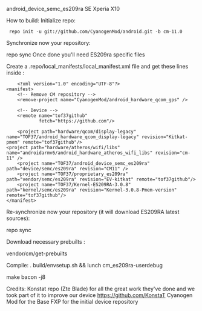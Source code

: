 android_device_semc_es209ra
SE Xperia X10

How to build:
Initialize repo:

	 repo init -u git://github.com/CyanogenMod/android.git -b cm-11.0

Synchronize now your repository:

repo sync
Once done you'll need ES209ra specific files

Create a .repo/local_manifests/local_manifest.xml file and get these lines inside :


		<?xml version="1.0" encoding="UTF-8"?>
	<manifest>
    	<!-- Remove CM repository -->
    	<remove-project name="CyanogenMod/android_hardware_qcom_gps" />

		<!-- Device -->
    	<remote name="tof37github"
            	fetch="https://github.com"/>

    	<project path="hardware/qcom/display-legacy" name="TOF37/android_hardware_qcom_display-legacy" revision="Kitkat-pmem" remote="tof37github"/>
	<project path="hardware/atheros/wifi/libs" name="androidarmv6/android_hardware_atheros_wifi_libs" revision="cm-11" />
    	<project name="TOF37/android_device_semc_es209ra" path="device/semc/es209ra" revision="CM11" />
    	<project name="TOF37/proprietary_es209ra" path="vendor/semc/es209ra" revision="EV-kitkat" remote="tof37github"/>
    	<project name="TOF37/Kernel-ES209RA-3.0.8" path="kernel/semc/es209ra" revision="Kernel-3.0.8-Pmem-version" remote="tof37github"/>
	</manifest>

Re-synchronize now your repository (it will download ES209RA latest sources):

repo sync

Download necessary prebuilts :

vendor/cm/get-prebuilts

Compile:
. build/envsetup.sh && lunch cm_es209ra-userdebug

make bacon -j8	

Credits:
Konstat repo (Zte Blade) for all the great work they've done and we took part of it to improve our device https://github.com/KonstaT
Cyanogen Mod for the Base
FXP for the initial device repository

